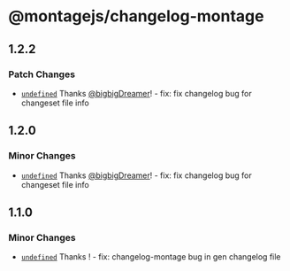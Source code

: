 # @montagejs/changelog-montage

## 1.2.2

### Patch Changes

- [`undefined`](https://github.com/bigbigDreamer/montage/commit/undefined) Thanks [@bigbigDreamer](https://github.com/bigbigDreamer)! - fix: fix changelog bug for changeset file info

## 1.2.0

### Minor Changes

- [`undefined`](https://github.com/bigbigDreamer/montage/commit/undefined) Thanks [@bigbigDreamer](https://github.com/bigbigDreamer)! - fix: fix changelog bug for changeset file info

## 1.1.0

### Minor Changes

- [`undefined`](https://github.com/bigbigDreamer/montage/commit/undefined) Thanks ! - fix: changelog-montage bug in gen changelog file
